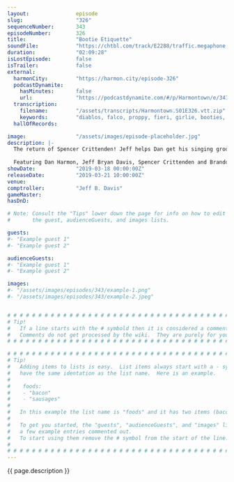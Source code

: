 ```yaml
---
layout:               episode
slug:                 "326"
sequenceNumber:       343
episodeNumber:        326
title:                "Bootie Etiquette"
soundFile:            "https://chtbl.com/track/E2288/traffic.megaphone.fm/STA9382632600.mp3?updated=1596657418"
duration:             "02:09:28"
isLostEpisode:        false
isTrailer:            false
external:
  harmonCity:         "https://harmon.city/episode-326"
  podcastDynamite:
    hasMinutes:       false
    url:              "https://podcastdynamite.com/#/p/Harmontown/e/343/326"
  transcription:
    filename:         "/assets/transcripts/Harmontown.S01E326.vtt.zip"
    keywords:         "diablos, falco, proppy, fieri, girlie, booties, bellevue, champagne's, gorelly, shields, diablo, follicles, marcus, angular, bentley, derby, metronome, aviation, recommendation, farmed, martini, tally, disturb, pyramid, hotels"
  hallOfRecords:      

image:                "/assets/images/episode-placeholder.jpg"
description: |-
  The return of Spencer Crittenden! Jeff helps Dan get his singing groove back. Crab alert!
  
  Featuring Dan Harmon, Jeff Bryan Davis, Spencer Crittenden and Brandon Johnson.
showDate:             "2019-03-18 00:00:00Z"
releaseDate:          "2019-03-21 10:00:00Z"
venue:                
comptroller:          "Jeff B. Davis"
gameMaster:           
hasDnD:               

# Note: Consult the "Tips" lower down the page for info on how to edit
#       the guest, audienceGuests, and images lists.

guests:
#- "Example guest 1"
#- "Example guest 2"

audienceGuests:
#- "Example guest 1"
#- "Example guest 2"

images:
#- "/assets/images/episodes/343/example-1.png"
#- "/assets/images/episodes/343/example-2.jpeg"


# # # # # # # # # # # # # # # # # # # # # # # # # # # # # # # # # # # # # # # # # # # # #
# Tip!
#   If a line starts with the # symbold then it is considered a comment.
#   Comments do not get processed by the wiki.  They are purely for your information.
# # # # # # # # # # # # # # # # # # # # # # # # # # # # # # # # # # # # # # # # # # # # #

# # # # # # # # # # # # # # # # # # # # # # # # # # # # # # # # # # # # # # # # # # # # #
# Tip!
#   Adding items to lists is easy.  List items always start with a - symbol and have
#   have the same identation as the list name.  Here is an example.
#
#    foods:
#    - "bacon"
#    - "sausages"
#
#   In this example the list name is "foods" and it has two items (bacon, and sausages).
#
#   To get you started, the "guests", "audienceGuests", and "images" lists below have
#   a few example entries commented out.
#   To start using them remove the # symbol from the start of the line.
#
# # # # # # # # # # # # # # # # # # # # # # # # # # # # # # # # # # # # # # # # # # # # #
---
```


<!-- The episode description will be rendered here -->
{{ page.description }}

<!-- Add your content BELOW here -->
<!-- vvvvvvvvvvvvvvvvvvvvvvvvvvv -->




<!-- ^^^^^^^^^^^^^^^^^^^^^^^^^^^ -->
<!-- Add your content ABOVE here -->

<!-- The episode gallery will be rendered here -->